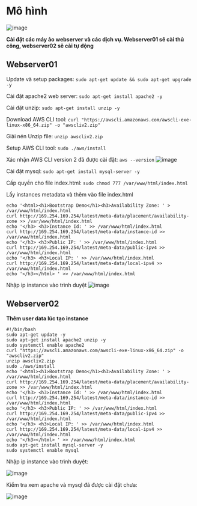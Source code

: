 # Mô hình
![image](https://github.com/user-attachments/assets/392514cd-ba14-484c-8a91-75333343a8a8)

**Cài đặt các máy ảo webserver và các dịch vụ. Webserver01 sẽ cài thủ công, webserver02 sẽ cài tự động**

## Webserver01
Update và setup packages: `sudo apt-get update && sudo apt-get upgrade -y`

Cài đặt apache2 web server: `sudo apt-get install apache2 -y`

Cài đặt unzip: `sudo apt-get install unzip -y`

Download AWS CLI tool: `curl "https://awscli.amazonaws.com/awscli-exe-linux-x86_64.zip" -o "awscliv2.zip"`

Giải nén Unzip file: `unzip awscliv2.zip`

Setup AWS CLI tool: `sudo ./aws/install`

Xác nhận AWS CLI version 2 đã được cài đặt: `aws --version`
![image](https://github.com/user-attachments/assets/eaf04f86-e2bf-44ee-8961-1a08ff0ba373)

Cài đặt mysql: `sudo apt-get install mysql-server -y`

Cấp quyền cho file index.html: `sudo chmod 777 /var/www/html/index.html`

Lấy instances metadata và thêm vào file index.html
```
echo '<html><h1>Bootstrap Demo</h1><h3>Availability Zone: ' > /var/www/html/index.html
curl http://169.254.169.254/latest/meta-data/placement/availability-zone >> /var/www/html/index.html
echo '</h3> <h3>Instance Id: ' >> /var/www/html/index.html
curl http://169.254.169.254/latest/meta-data/instance-id >> /var/www/html/index.html
echo '</h3> <h3>Public IP: ' >> /var/www/html/index.html
curl http://169.254.169.254/latest/meta-data/public-ipv4 >> /var/www/html/index.html
echo '</h3> <h3>Local IP: ' >> /var/www/html/index.html
curl http://169.254.169.254/latest/meta-data/local-ipv4 >> /var/www/html/index.html
echo '</h3></html> ' >> /var/www/html/index.html
```
Nhập ip instance vào trình duyệt
![image](https://github.com/user-attachments/assets/0ca55354-145d-423a-af55-1237b5155d91)
## Webserver02
**Thêm user data lúc tạo instance**
```
#!/bin/bash
sudo apt-get update -y
sudo apt-get install apache2 unzip -y
sudo systemctl enable apache2
curl "https://awscli.amazonaws.com/awscli-exe-linux-x86_64.zip" -o "awscliv2.zip"
unzip awscliv2.zip
sudo ./aws/install
echo '<html><h1>Bootstrap Demo</h1><h3>Availability Zone: ' > /var/www/html/index.html
curl http://169.254.169.254/latest/meta-data/placement/availability-zone >> /var/www/html/index.html
echo '</h3> <h3>Instance Id: ' >> /var/www/html/index.html
curl http://169.254.169.254/latest/meta-data/instance-id >> /var/www/html/index.html
echo '</h3> <h3>Public IP: ' >> /var/www/html/index.html
curl http://169.254.169.254/latest/meta-data/public-ipv4 >> /var/www/html/index.html
echo '</h3> <h3>Local IP: ' >> /var/www/html/index.html
curl http://169.254.169.254/latest/meta-data/local-ipv4 >> /var/www/html/index.html
echo '</h3></html> ' >> /var/www/html/index.html
sudo apt-get install mysql-server -y
sudo systemctl enable mysql
```
Nhập ip instance vào trình duyệt:

![image](https://github.com/user-attachments/assets/71609d55-d301-43e5-913b-fc14f8f888f0)

Kiểm tra xem apache và mysql đã được cài đặt chưa:

![image](https://github.com/user-attachments/assets/e7164604-2a78-4749-9bfd-70cadae8a377)
